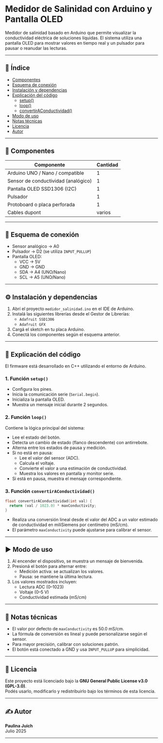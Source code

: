 # Medidor de Salinidad con Arduino y Pantalla OLED

Medidor de salinidad basado en Arduino que permite visualizar la conductividad eléctrica de soluciones líquidas. El sistema utiliza una pantalla OLED para mostrar valores en tiempo real y un pulsador para pausar o reanudar las lecturas.

---

## 📑 Índice

- [Componentes](#componentes)
- [Esquema de conexión](#esquema-de-conexión)
- [Instalación y dependencias](#instalación-y-dependencias)
- [Explicación del código](#explicación-del-código)
  - [setup()](#1-función-setup)
  - [loop()](#2-función-loop)
  - [convertirAConductividad()](#3-función-convertiraconductividad)
- [Modo de uso](#modo-de-uso)
- [Notas técnicas](#notas-técnicas)
- [Licencia](#licencia)
- [Autor](#autor)

---

## 🧰 Componentes

| Componente                          | Cantidad |
|-------------------------------------|----------|
| Arduino UNO / Nano / compatible     | 1        |
| Sensor de conductividad (analógico) | 1        |
| Pantalla OLED SSD1306 (I2C)         | 1        |
| Pulsador                            | 1        |
| Protoboard o placa perforada        | 1        |
| Cables dupont                       | varios   |

---

## 🔌 Esquema de conexión

- Sensor analógico → A0
- Pulsador → D2 (se utiliza `INPUT_PULLUP`)
- Pantalla OLED:
  - VCC → 5V
  - GND → GND
  - SDA → A4 (UNO/Nano)
  - SCL → A5 (UNO/Nano)

---

## ⚙️ Instalación y dependencias

1. Abrí el proyecto `medidor_salinidad.ino` en el IDE de Arduino.
2. Instalá las siguientes librerías desde el Gestor de Librerías:
   - `Adafruit SSD1306`
   - `Adafruit GFX`
3. Cargá el sketch en tu placa Arduino.
4. Conectá los componentes según el esquema anterior.

---

## 🧠 Explicación del código

El firmware está desarrollado en C++ utilizando el entorno de Arduino.

### 1. Función `setup()`

- Configura los pines.
- Inicia la comunicación serie (`Serial.begin`).
- Inicializa la pantalla OLED.
- Muestra un mensaje inicial durante 2 segundos.

### 2. Función `loop()`

Contiene la lógica principal del sistema:

- Lee el estado del botón.
- Detecta un cambio de estado (flanco descendente) con antirrebote.
- Alterna entre los estados de pausa y medición.
- Si no está en pausa:
  - Lee el valor del sensor (ADC).
  - Calcula el voltaje.
  - Convierte el valor a una estimación de conductividad.
  - Muestra los valores en pantalla y monitor serie.
- Si está en pausa, muestra el mensaje correspondiente.

### 3. Función `convertirAConductividad()`

```cpp
float convertirAConductividad(int val) {
  return (val / 1023.0) * maxConductivity;
}
```

- Realiza una conversión lineal desde el valor del ADC a un valor estimado de conductividad en miliSiemens por centímetro (mS/cm).
- El parámetro `maxConductivity` puede ajustarse para calibrar el sensor.

---

## ▶️ Modo de uso

1. Al encender el dispositivo, se muestra un mensaje de bienvenida.
2. Presioná el botón para alternar entre:
   - Medición activa: se actualizan los valores.
   - Pausa: se mantiene la última lectura.
3. Los valores mostrados incluyen:
   - Lectura ADC (0–1023)
   - Voltaje (0–5 V)
   - Conductividad estimada (mS/cm)

---

## 🧪 Notas técnicas

- El valor por defecto de `maxConductivity` es 50.0 mS/cm.
- La fórmula de conversión es lineal y puede personalizarse según el sensor.
- Para mayor precisión, calibrar con soluciones patrón.
- El botón está conectado a GND y usa `INPUT_PULLUP` para simplicidad.

---

## 📄 Licencia

Este proyecto está licenciado bajo la **GNU General Public License v3.0 (GPL-3.0)**.  
Podés usarlo, modificarlo y redistribuirlo bajo los términos de esta licencia.

---

## ✍️ Autor

**Paulina Juich**  
Julio 2025

---


